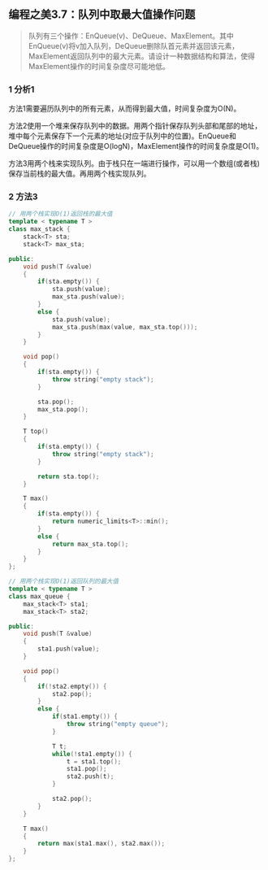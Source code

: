 ## 编程之美3.7：队列中取最大值操作问题

> 队列有三个操作：EnQueue(v)、DeQueue、MaxElement。其中EnQueue(v)将v加入队列，DeQueue删除队首元素并返回该元素，MaxElement返回队列中的最大元素。请设计一种数据结构和算法，使得MaxElement操作的时间复杂度尽可能地低。

### 1 分析1 

方法1需要遍历队列中的所有元素，从而得到最大值，时间复杂度为O(N)。

方法2使用一个堆来保存队列中的数据。用两个指针保存队列头部和尾部的地址，堆中每个元素保存下一个元素的地址(对应于队列中的位置)。EnQueue和DeQueue操作的时间复杂度是O(logN)，MaxElement操作的时间复杂度是O(1)。

方法3用两个栈来实现队列。由于栈只在一端进行操作，可以用一个数组(或者栈)保存当前栈的最大值。再用两个栈实现队列。

### 2 方法3

``` C++
// 用两个栈实现O(1)返回栈的最大值
template < typename T >
class max_stack {
	stack<T> sta;
	stack<T> max_sta;

public:
	void push(T &value)
	{
		if(sta.empty()) {
			sta.push(value);
			max_sta.push(value);
		}
		else {
			sta.push(value);
			max_sta.push(max(value, max_sta.top()));
		}
	}

	void pop()
	{
		if(sta.empty()) {
			throw string("empty stack");
		}

		sta.pop();
		max_sta.pop();
	}

	T top()
	{
		if(sta.empty()) {
			throw string("empty stack");
		}

		return sta.top();
	}

	T max()
	{
		if(sta.empty()) {
			return numeric_limits<T>::min();
		}
		else {
			return max_sta.top();
		}
	}
};

// 用两个栈实现O(1)返回队列的最大值
template < typename T >
class max_queue {
	max_stack<T> sta1;
	max_stack<T> sta2;

public:
	void push(T &value)
	{
		sta1.push(value);
	}

	void pop()
	{
		if(!sta2.empty()) {
			sta2.pop();
		}
		else {
			if(sta1.empty()) {
				throw string("empty queue");
			}

			T t;
			while(!sta1.empty()) {
				t = sta1.top();
				sta1.pop();
				sta2.push(t);
			}

			sta2.pop();
		}
	}

	T max()
	{
		return max(sta1.max(), sta2.max());
	}
};
```
